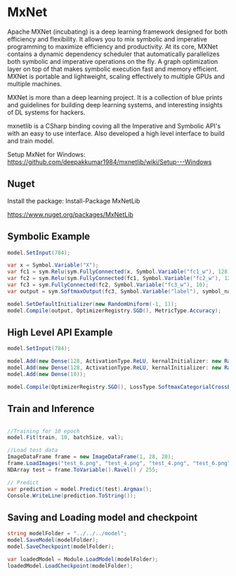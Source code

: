 # MxNet

Apache MXNet (incubating) is a deep learning framework designed for both efficiency and flexibility. It allows you to mix symbolic and imperative programming to maximize efficiency and productivity. At its core, MXNet contains a dynamic dependency scheduler that automatically parallelizes both symbolic and imperative operations on the fly. A graph optimization layer on top of that makes symbolic execution fast and memory efficient. MXNet is portable and lightweight, scaling effectively to multiple GPUs and multiple machines.

MXNet is more than a deep learning project. It is a collection of blue prints and guidelines for building deep learning systems, and interesting insights of DL systems for hackers.

mxnetlib is a CSharp binding coving all the Imperative and Symbolic API's with an easy to use interface. Also developed a high level interface to build and train model. 

Setup MxNet for Windows: https://github.com/deepakkumar1984/mxnetlib/wiki/Setup---Windows

## Nuget

Install the package: Install-Package MxNetLib

https://www.nuget.org/packages/MxNetLib

## Symbolic Example
```csharp
model.SetInput(784);

var x = Symbol.Variable("X");
var fc1 = sym.Relu(sym.FullyConnected(x, Symbol.Variable("fc1_w"), 128));
var fc2 = sym.Relu(sym.FullyConnected(fc1, Symbol.Variable("fc2_w"), 128));
var fc3 = sym.FullyConnected(fc2, Symbol.Variable("fc3_w"), 10);
var output = sym.SoftmaxOutput(fc3, Symbol.Variable("label"), symbol_name: "model");

model.SetDefaultInitializer(new RandomUniform(-1, 1));
model.Compile(output, OptimizerRegistry.SGD(), MetricType.Accuracy);
```

## High Level API Example
```csharp
model.SetInput(784);

model.Add(new Dense(128, ActivationType.ReLU, kernalInitializer: new RandomUniform(-1, 1)));
model.Add(new Dense(128, ActivationType.ReLU, kernalInitializer: new RandomUniform(-1, 1)));
model.Add(new Dense(10));

model.Compile(OptimizerRegistry.SGD(), LossType.SoftmaxCategorialCrossEntropy, MetricType.Accuracy);
```

## Train and Inference

```csharp

//Training for 10 epoch
model.Fit(train, 10, batchSize, val);

//Load test data
ImageDataFrame frame = new ImageDataFrame(1, 28, 28);
frame.LoadImages("test_6.png", "test_4.png", "test_4.png", "test_6.png");
NDArray test = frame.ToVariable().Ravel() / 255;

// Predict
var prediction = model.Predict(test).Argmax();
Console.WriteLine(prediction.ToString());
```

## Saving and Loading model and checkpoint

```csharp
string modelFolder = "../../../model";
model.SaveModel(modelFolder);
model.SaveCheckpoint(modelFolder);

var loadedModel = Module.LoadModel(modelFolder);
loadedModel.LoadCheckpoint(modelFolder);
```
